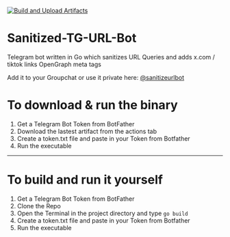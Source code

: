 [![Build and Upload Artifacts](https://github.com/HeyMeco/Sanitized-TG-URL-Bot/actions/workflows/go.yml/badge.svg)](https://github.com/HeyMeco/Sanitized-TG-URL-Bot/actions/workflows/go.yml)
# Sanitized-TG-URL-Bot
Telegram bot written in Go which sanitizes URL Queries and adds x.com / tiktok links OpenGraph meta tags

Add it to your Groupchat or use it private here: [@sanitizeurlbot](https://t.me/sanitizeurlbot)

# To download & run the binary
1. Get a Telegram Bot Token from BotFather
2. Download the lastest artifact from the actions tab
3. Create a token.txt file and paste in your Token from Botfather
4. Run the executable
----
# To build and run it yourself
1. Get a Telegram Bot Token from BotFather
2. Clone the Repo
3. Open the Terminal in the project directory and type `go build`
4. Create a token.txt file and paste in your Token from Botfather
5. Run the executable
